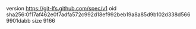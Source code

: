 version https://git-lfs.github.com/spec/v1
oid sha256:0f17af462e0f7adfa572c992d18ef992beb19a8a85d9b102d338d5669901dabb
size 9166
